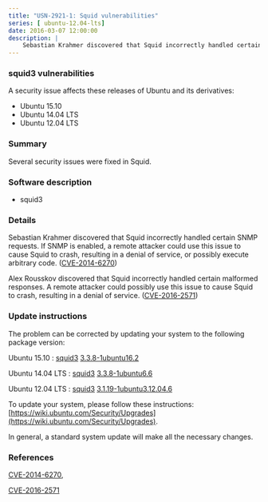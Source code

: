 ```yaml
---
title: "USN-2921-1: Squid vulnerabilities"
series: [ ubuntu-12.04-lts]
date: 2016-03-07 12:00:00
description: |
    Sebastian Krahmer discovered that Squid incorrectly handled certain SNMP requests. If SNMP is enabled, a remote attacker could use this issue to cause Squid to crash, resulting in a denial of service, or possibly execute arbitrary code. ([CVE-2014-6270](http://people.ubuntu.com/~ubuntu-security/cve/CVE-2014-6270))
--- 
```

 
### squid3 vulnerabilities

A security issue affects these releases of Ubuntu and its derivatives:

* Ubuntu 15.10
* Ubuntu 14.04 LTS
* Ubuntu 12.04 LTS

### Summary

Several security issues were fixed in Squid. 

### Software description

* squid3 

### Details

Sebastian Krahmer discovered that Squid incorrectly handled certain SNMP requests. If SNMP is enabled, a remote attacker could use this issue to cause Squid to crash, resulting in a denial of service, or possibly execute arbitrary code. ([CVE-2014-6270](http://people.ubuntu.com/~ubuntu-security/cve/CVE-2014-6270))

Alex Rousskov discovered that Squid incorrectly handled certain malformed responses. A remote attacker could possibly use this issue to cause Squid to crash, resulting in a denial of service. ([CVE-2016-2571](http://people.ubuntu.com/~ubuntu-security/cve/CVE-2016-2571)) 

### Update instructions

The problem can be corrected by updating your system to the following package version:

Ubuntu 15.10
 : [squid3](https://launchpad.net/ubuntu/+source/squid3) <span> [3.3.8-1ubuntu16.2](https://launchpad.net/ubuntu/+source/squid3/3.3.8-1ubuntu16.2) </span> 

Ubuntu 14.04 LTS
 : [squid3](https://launchpad.net/ubuntu/+source/squid3) <span> [3.3.8-1ubuntu6.6](https://launchpad.net/ubuntu/+source/squid3/3.3.8-1ubuntu6.6) </span> 

Ubuntu 12.04 LTS
 : [squid3](https://launchpad.net/ubuntu/+source/squid3) <span> [3.1.19-1ubuntu3.12.04.6](https://launchpad.net/ubuntu/+source/squid3/3.1.19-1ubuntu3.12.04.6) </span> 

To update your system, please follow these instructions: [https://wiki.ubuntu.com/Security/Upgrades](https://wiki.ubuntu.com/Security/Upgrades).

In general, a standard system update will make all the necessary changes. 

### References

 [CVE-2014-6270](http://people.ubuntu.com/~ubuntu-security/cve/CVE-2014-6270), 

 [CVE-2016-2571](http://people.ubuntu.com/~ubuntu-security/cve/CVE-2016-2571)
 
